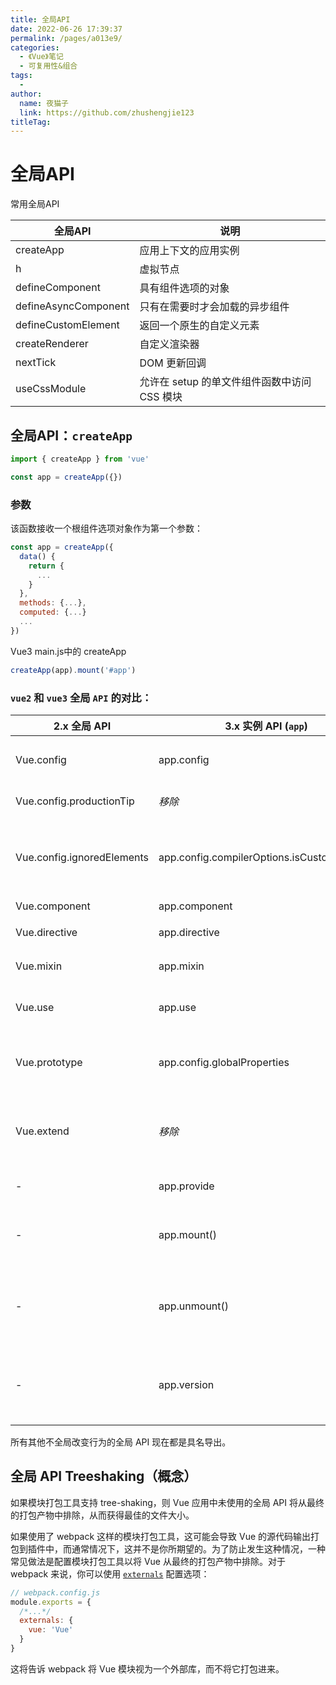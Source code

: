 ```yaml
---
title: 全局API
date: 2022-06-26 17:39:37
permalink: /pages/a013e9/
categories:
  - 《Vue》笔记
  - 可复用性&组合
tags:
  - 
author: 
  name: 夜猫子
  link: https://github.com/zhushengjie123
titleTag: 
---
```

# 全局API

常用全局API

| 全局API              | 说明                                         |
| -------------------- | -------------------------------------------- |
| createApp            | 应用上下文的应用实例                         |
| h                    | 虚拟节点                                     |
| defineComponent      | 具有组件选项的对象                           |
| defineAsyncComponent | 只有在需要时才会加载的异步组件               |
| defineCustomElement  | 返回一个原生的自定义元素                     |
| createRenderer       | 自定义渲染器                                 |
| nextTick             | DOM 更新回调                                 |
| useCssModule         | 允许在 setup 的单文件组件函数中访问 CSS 模块 |



## 全局API：`createApp`

```js
import { createApp } from 'vue'

const app = createApp({})
```

### 参数

该函数接收一个根组件选项对象作为第一个参数：

```js
const app = createApp({
  data() {
    return {
      ...
    }
  },
  methods: {...},
  computed: {...}
  ...
})
```

Vue3 main.js中的 createApp 

```js
createApp(app).mount('#app')
```

### `vue2` 和 `vue3` 全局 `API` 的对比：

| 2.x 全局 API               | 3.x 实例 API (`app`)                       | 说明                                    |
| -------------------------- | ------------------------------------------ | --------------------------------------- |
| Vue.config                 | app.config                                 | 每个 Vue 应用的配置项                   |
| Vue.config.productionTip   | *移除*                                     | 使用生产版本提示                        |
| Vue.config.ignoredElements | app.config.compilerOptions.isCustomElement | 指定方法识别 Vue 意外定义的自定义元素   |
| Vue.component              | app.component                              | 注册组件                                |
| Vue.directive              | app.directive                              | 注册自定义指令                          |
| Vue.mixin                  | app.mixin                                  | 混入（公共JS代码）                      |
| Vue.use                    | app.use                                    | 插件的 install 调用                     |
| Vue.prototype              | app.config.globalProperties                | 任何组件实例中访问的全局 property       |
| Vue.extend                 | *移除*                                     | 构造函数的类，已被 createApp 功能替代   |
| -                          | app.provide                                | 向下组件传递的值                        |
| -                          | app.mount()                                | 所提供的 DOM 元素渲染根组件             |
| -                          | app.unmount()                              | 卸载所提供的 DOM 元素上应用了的根组件。 |
| -                          | app.version                                | 以字符串形式提供已安装的 Vue 的版本号。 |

所有其他不全局改变行为的全局 API 现在都是具名导出。

## 全局 API Treeshaking（概念）

如果模块打包工具支持 tree-shaking，则 Vue 应用中未使用的全局 API 将从最终的打包产物中排除，从而获得最佳的文件大小。

如果使用了 webpack 这样的模块打包工具，这可能会导致 Vue 的源代码输出打包到插件中，而通常情况下，这并不是你所期望的。为了防止发生这种情况，一种常见做法是配置模块打包工具以将 Vue 从最终的打包产物中排除。对于 webpack 来说，你可以使用 [`externals`](https://webpack.js.org/configuration/externals/) 配置选项：

```js
// webpack.config.js
module.exports = {
  /*...*/
  externals: {
    vue: 'Vue'
  }
}
```

这将告诉 webpack 将 Vue 模块视为一个外部库，而不将它打包进来。